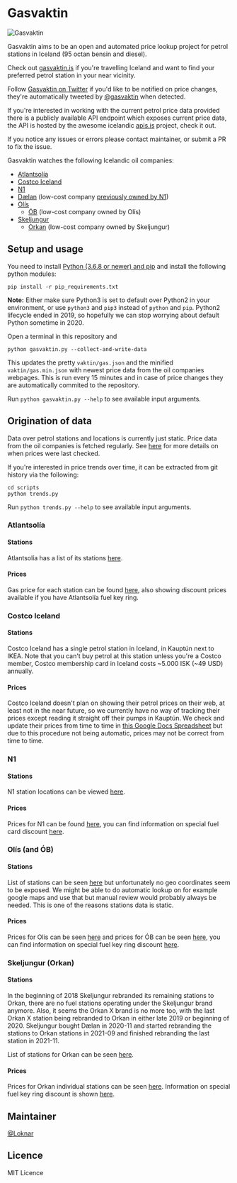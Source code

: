 
# Gasvaktin

![Gasvaktin](https://gasvaktin.is/images/gasvaktin.png)

Gasvaktin aims to be an open and automated price lookup project for petrol stations in Iceland (95 octan bensin and diesel).

Check out [gasvaktin.is](https://gasvaktin.is/) if you're travelling Iceland and want to find your preferred petrol station in your near vicinity.

Follow [Gasvaktin on Twitter](https://twitter.com/gasvaktin/status/861277070621638656) if you'd like to be notified on price changes, they're automatically tweeted by [@gasvaktin](https://twitter.com/gasvaktin) when detected.

If you're interested in working with the current petrol price data provided there is a publicly available API endpoint which exposes current price data, the API is hosted by the awesome icelandic [apis.is](http://docs.apis.is/#endpoint-petrol) project, check it out.

If you notice any issues or errors please contact maintainer, or submit a PR to fix the issue.

Gasvaktin watches the following Icelandic oil companies:

* [Atlantsolía](http://atlantsolia.is/)
* [Costco Iceland](http://costco.is/)
* [N1](https://www.n1.is/)
* [Dælan](http://daelan.is/) (low-cost company [previously owned by N1](https://twitter.com/gasvaktin/status/1082985305278464000))
* [Olís](http://www.olis.is/)
  - [ÓB](http://www.ob.is/) (low-cost company owned by Olís)
* [Skeljungur](http://www.skeljungur.is/)
  - [Orkan](http://www.orkan.is/) (low-cost company owned by Skeljungur)

## Setup and usage

You need to install [Python (3.6.8 or newer) and pip](https://docs.python-guide.org/starting/install3/win/) and install the following python modules:

	pip install -r pip_requirements.txt

**Note:** Either make sure Python3 is set to default over Python2 in your environment, or use `python3` and `pip3` instead of `python` and `pip`. Python2 lifecycle ended in 2019, so hopefully we can stop worrying about default Python sometime in 2020.

Open a terminal in this repository and

	python gasvaktin.py --collect-and-write-data

This updates the pretty `vaktin/gas.json` and the minified `vaktin/gas.min.json` with newest price data from the oil companies webpages. This is run every 15 minutes and in case of price changes they are automatically commited to the repository.

Run `python gasvaktin.py --help` to see available input arguments.

## Origination of data

Data over petrol stations and locations is currently just static. Price data from the oil companies is fetched regularly. See [here](https://gist.github.com/gasvaktin) for more details on when prices were last checked.

If you're interested in price trends over time, it can be extracted from git history via the following:

	cd scripts
	python trends.py

Run `python trends.py --help` to see available input arguments.

### Atlantsolía

#### Stations

Atlantsolía has a list of its stations [here](https://www.atlantsolia.is/stodvar/).

#### Prices

Gas price for each station can be found [here](https://www.atlantsolia.is/stodvaverd/), also showing discount prices available if you have Atlantsolía fuel key ring.

### Costco Iceland

#### Stations

Costco Iceland has a single petrol station in Iceland, in Kauptún next to IKEA. Note that you can't buy petrol at this station unless you're a Costco member, Costco membership card in Iceland costs ~5.000 ISK (~49 USD) annually.

#### Prices

Costco Iceland doesn't plan on showing their petrol prices on their web, at least not in the near future, so we currently have no way of tracking their prices except reading it straight off their pumps in Kauptún. We check and update their prices from time to time in [this Google Docs Spreadsheet](https://docs.google.com/spreadsheets/d/18xuZbhfInW_6Loua3_4LE7KxbGPsh-_3IFfLpf3uwYE/) but due to this procedure not being automatic, prices may not be correct from time to time.

### N1

#### Stations

N1 station locations can be viewed [here](https://www.n1.is/stodvar/).

#### Prices

Prices for N1 can be found [here](https://www.n1.is/thjonusta/eldsneyti/daeluverd/), you can find information on special fuel card discount [here](https://www.n1.is/n1-kortid/saekja-um-kortid/).

### Olís (and ÓB)

#### Stations

List of stations can be seen [here](http://www.olis.is/solustadir/thjonustustodvar) but unfortunately no geo coordinates seem to be exposed. We might be able to do automatic lookup on for example google maps and use that but manual review would probably always be needed. This is one of the reasons stations data is static.

#### Prices

Prices for Olís can be seen [here](http://www.olis.is/solustadir/thjonustustodvar/eldsneytisverd/) and prices for ÓB can be seen [here](http://www.ob.is/eldsneytisverd/), you can find information on special fuel key ring discount [here](https://www.olis.is/vidskiptakort/olis-lykill).

### Skeljungur (Orkan)

#### Stations

In the beginning of 2018 Skeljungur rebranded its remaining stations to Orkan, there are no fuel stations operating under the Skeljungur brand anymore. Also, it seems the Orkan X brand is no more too, with the last Orkan X station being rebranded to Orkan in either late 2019 or beginning of 2020. Skeljungur bought Dælan in 2020-11 and started rebranding the stations to Orkan stations in 2021-09 and finished rebranding the last station in 2021-11.

List of stations for Orkan can be seen [here](https://www.orkan.is/orkan/orkustodvar/).

#### Prices

Prices for Orkan individual stations can be seen [here](https://www.orkan.is/orkustodvar/). Information on special fuel key ring discount is shown [here](https://www.orkan.is/afslattur/).

## Maintainer

[@Loknar](https://github.com/Loknar/)

## Licence

MIT Licence
